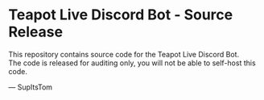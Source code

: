 # Teapot Live Discord Bot - Source Release
This repository contains source code for the Teapot Live Discord Bot.\
The code is released for auditing only, you will not be able to self-host this code.

— SupItsTom
